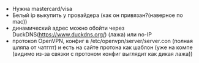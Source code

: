 - Нужна mastercard/visa
- Белый ip выкупить у провайдера (как он привязан?(наверное по mac))
- динамический адрес можно обойти через DuckDNS(https://www.duckdns.org/) (лажа) или no-IP
- протокол OpenVPN, конфиг в /etc/openvpn/server/server.con (полная шляпа от чатгпт) и есть на сайте протона как шаблон (уже на компе (видимо из-за связки с протоном конфиг выглядит как дикая лажа))

